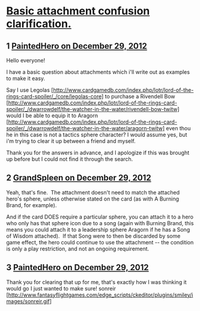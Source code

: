 # [Basic attachment confusion clarification.](https://community.fantasyflightgames.com/topic/76358-basic-attachment-confusion-clarification/)

## 1 [PaintedHero on December 29, 2012](https://community.fantasyflightgames.com/topic/76358-basic-attachment-confusion-clarification/?do=findComment&comment=739984)

Hello everyone!

I have a basic question about attachments which i'll write out as examples to make it easy.

Say I use Legolas [http://www.cardgamedb.com/index.php/lotr/lord-of-the-rings-card-spoiler/_/core/legolas-core] to purchase a Rivendell Bow [http://www.cardgamedb.com/index.php/lotr/lord-of-the-rings-card-spoiler/_/dwarrowdelf/the-watcher-in-the-water/rivendell-bow-twitw] would I be able to equip it to Aragorn [http://www.cardgamedb.com/index.php/lotr/lord-of-the-rings-card-spoiler/_/dwarrowdelf/the-watcher-in-the-water/aragorn-twitw] even thou he in this case is not a tactics sphere character? I would assume yes, but i'm trying to clear it up between a friend and myself.

Thank you for the answers in advance, and I apologize if this was brought up before but I could not find it through the search.

## 2 [GrandSpleen on December 29, 2012](https://community.fantasyflightgames.com/topic/76358-basic-attachment-confusion-clarification/?do=findComment&comment=740080)

Yeah, that's fine.  The attachment doesn't need to match the attached hero's sphere, unless otherwise stated on the card (as with A Burning Brand, for example).  

And if the card DOES require a particular sphere, you can attach it to a hero who only has that sphere icon due to a song (again with Burning Brand, this means you could attach it to a leadership sphere Aragorn if he has a Song of Wisdom attached).  If that Song were to then be discarded by some game effect, the hero could continue to use the attachment -- the condition is only a play restriction, and not an ongoing requirement.

## 3 [PaintedHero on December 29, 2012](https://community.fantasyflightgames.com/topic/76358-basic-attachment-confusion-clarification/?do=findComment&comment=740123)

Thank you for clearing that up for me, that's exactly how I was thinking it would go I just wanted to make sure! sonreir [http://www.fantasyflightgames.com/edge_scripts/ckeditor/plugins/smiley/images/sonreir.gif]

